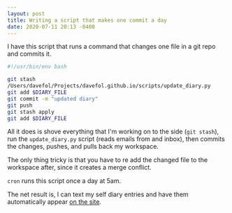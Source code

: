 ```yaml
---
layout: post
title: Writing a script that makes one commit a day
date: 2020-07-11 20:13 -0400
---
```


I have this script that runs a command that changes
one file in a git repo and commits it. 

```bash
#!/usr/bin/env bash

git stash
/Users/davefol/Projects/davefol.github.io/scripts/update_diary.py
git add $DIARY_FILE
git commit -m "updated diary"
git push
git stash apply
git add $DIARY_FILE
```

All it does is shove everything that I'm working on 
to the side (`git stash`), run the `update_diary.py`
script (reads emails from and inbox), then commits the changes,
pushes, and pulls back my workspace. 

The only thing tricky is that you have to
re add the changed file to the workspace after, since it 
creates a merge conflict. 

`cron` runs this script once a day at 5am. 

The net result is, I can text my self diary entries
and have them automatically appear [on the site](/diary).
